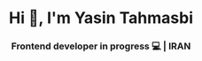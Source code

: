 <h1 align="center">Hi 👋, I'm Yasin Tahmasbi</h1>
<h3 align="center">Frontend developer in progress 💻 | IRAN</h3>
